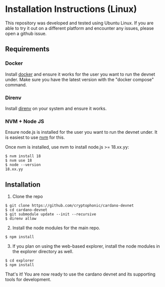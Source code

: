 # Installation Instructions (Linux)

This repository was developed and tested using Ubuntu Linux. If you are able to try it out on a different platform and encounter any issues, please open a github issue.

## Requirements

### Docker

Install [docker](https://docs.docker.com/engine/install/) and ensure it works for the user you want to run the devnet under. Make sure you have the latest version with the "docker compose" command.

### Direnv

Install [direnv](https://direnv.net/) on your system and ensure it works.

### NVM + Node JS

Ensure node.js is installed for the user you want to run the devnet under. It is easiest to use [nvm](https://github.com/nvm-sh/nvm) for this. 

Once nvm is installed, use nvm to install node.js >= 18.xx.yy:

```
$ nvm install 18
$ nvm use 18
$ node --version
18.xx.yy
```

## Installation

1. Clone the repo

```
$ git clone https://github.com/cryptophonic/cardano-devnet
$ cd cardano-devnet
$ git submodule update --init --recursive
$ direnv allow
```

2. Install the node modules for the main repo.

```
$ npm install
```
   
3. If you plan on using the web-based explorer, install the node modules in the explorer directory as well.

```
$ cd explorer
$ npm install
```

That's it! You are now ready to use the cardano devnet and its supporting tools for development.
